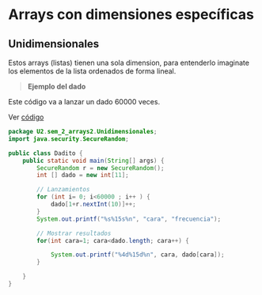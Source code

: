 # Arrays con dimensiones específicas
## Unidimensionales
Estos arrays (listas) tienen una sola dimension, para entenderlo imaginate los elementos de la lista ordenados de forma lineal.

>**Ejemplo del dado**

Este código va a lanzar un dado 60000 veces.

Ver [código](../../src/U2/sem_2_arrays2/Unidimensionales/Dadito.java)
```java
package U2.sem_2_arrays2.Unidimensionales;
import java.security.SecureRandom;

public class Dadito {
	public static void main(String[] args) {
		SecureRandom r = new SecureRandom();
		int [] dado = new int[11];

		// Lanzamientos
		for (int i= 0; i<60000 ; i++ ) {
			dado[1+r.nextInt(10)]++;
		}
		System.out.printf("%s%15s%n", "cara", "frecuencia");

		// Mostrar resultados
		for(int cara=1; cara<dado.length; cara++) {

			System.out.printf("%4d%15d%n", cara, dado[cara]);
		}

	}
}
```